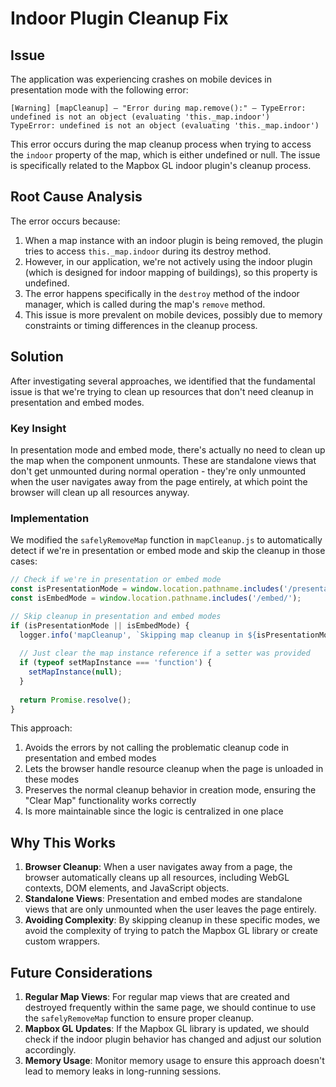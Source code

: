 # Indoor Plugin Cleanup Fix

## Issue

The application was experiencing crashes on mobile devices in presentation mode with the following error:

```
[Warning] [mapCleanup] – "Error during map.remove():" – TypeError: undefined is not an object (evaluating 'this._map.indoor')
TypeError: undefined is not an object (evaluating 'this._map.indoor')
```

This error occurs during the map cleanup process when trying to access the `indoor` property of the map, which is either undefined or null. The issue is specifically related to the Mapbox GL indoor plugin's cleanup process.

## Root Cause Analysis

The error occurs because:

1. When a map instance with an indoor plugin is being removed, the plugin tries to access `this._map.indoor` during its destroy method.
2. However, in our application, we're not actively using the indoor plugin (which is designed for indoor mapping of buildings), so this property is undefined.
3. The error happens specifically in the `destroy` method of the indoor manager, which is called during the map's `remove` method.
4. This issue is more prevalent on mobile devices, possibly due to memory constraints or timing differences in the cleanup process.

## Solution

After investigating several approaches, we identified that the fundamental issue is that we're trying to clean up resources that don't need cleanup in presentation and embed modes.

### Key Insight

In presentation mode and embed mode, there's actually no need to clean up the map when the component unmounts. These are standalone views that don't get unmounted during normal operation - they're only unmounted when the user navigates away from the page entirely, at which point the browser will clean up all resources anyway.

### Implementation

We modified the `safelyRemoveMap` function in `mapCleanup.js` to automatically detect if we're in presentation or embed mode and skip the cleanup in those cases:

```javascript
// Check if we're in presentation or embed mode
const isPresentationMode = window.location.pathname.includes('/presentation/');
const isEmbedMode = window.location.pathname.includes('/embed/');

// Skip cleanup in presentation and embed modes
if (isPresentationMode || isEmbedMode) {
  logger.info('mapCleanup', `Skipping map cleanup in ${isPresentationMode ? 'presentation' : 'embed'} mode`);
  
  // Just clear the map instance reference if a setter was provided
  if (typeof setMapInstance === 'function') {
    setMapInstance(null);
  }
  
  return Promise.resolve();
}
```

This approach:
1. Avoids the errors by not calling the problematic cleanup code in presentation and embed modes
2. Lets the browser handle resource cleanup when the page is unloaded in these modes
3. Preserves the normal cleanup behavior in creation mode, ensuring the "Clear Map" functionality works correctly
4. Is more maintainable since the logic is centralized in one place

## Why This Works

1. **Browser Cleanup**: When a user navigates away from a page, the browser automatically cleans up all resources, including WebGL contexts, DOM elements, and JavaScript objects.
2. **Standalone Views**: Presentation and embed modes are standalone views that are only unmounted when the user leaves the page entirely.
3. **Avoiding Complexity**: By skipping cleanup in these specific modes, we avoid the complexity of trying to patch the Mapbox GL library or create custom wrappers.

## Future Considerations

1. **Regular Map Views**: For regular map views that are created and destroyed frequently within the same page, we should continue to use the `safelyRemoveMap` function to ensure proper cleanup.
2. **Mapbox GL Updates**: If the Mapbox GL library is updated, we should check if the indoor plugin behavior has changed and adjust our solution accordingly.
3. **Memory Usage**: Monitor memory usage to ensure this approach doesn't lead to memory leaks in long-running sessions.
